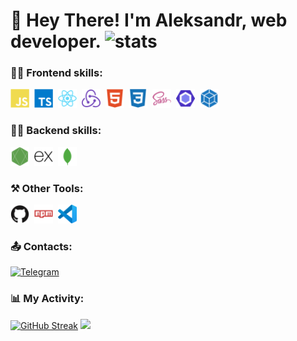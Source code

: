 <h1>👋 Hey There! I'm Aleksandr, web developer.
    <img src="https://komarev.com/ghpvc/?username=senak322" alt="stats"/>
</h1>

### 👨‍💻 Frontend skills:

<img src="https://raw.githubusercontent.com/devicons/devicon/1119b9f84c0290e0f0b38982099a2bd027a48bf1/icons/javascript/javascript-plain.svg" title="Js" alt="Js" width="30" height="30"/>&nbsp;
<img src="https://raw.githubusercontent.com/devicons/devicon/1119b9f84c0290e0f0b38982099a2bd027a48bf1/icons/typescript/typescript-plain.svg" title="Ts" alt="Ts" width="30" height="30"/>&nbsp;
<img src="https://raw.githubusercontent.com/devicons/devicon/1119b9f84c0290e0f0b38982099a2bd027a48bf1/icons/react/react-original.svg" title="React" alt="React" width="30" height="30"/>&nbsp;
<img src="https://raw.githubusercontent.com/devicons/devicon/1119b9f84c0290e0f0b38982099a2bd027a48bf1/icons/redux/redux-original.svg" title="Redux" alt="Redux" width="30" height="30"/>&nbsp;
<img src="https://raw.githubusercontent.com/devicons/devicon/1119b9f84c0290e0f0b38982099a2bd027a48bf1/icons/html5/html5-plain.svg" title="Html" alt="html" width="30" height="30"/>&nbsp;
<img src="https://raw.githubusercontent.com/devicons/devicon/1119b9f84c0290e0f0b38982099a2bd027a48bf1/icons/css3/css3-plain.svg" title="css" alt="css" width="30" height="30"/>&nbsp;
<img src="https://raw.githubusercontent.com/devicons/devicon/1119b9f84c0290e0f0b38982099a2bd027a48bf1/icons/sass/sass-original.svg" title="sass" alt="sass" width="30" height="30"/>&nbsp;
<img src="https://raw.githubusercontent.com/devicons/devicon/1119b9f84c0290e0f0b38982099a2bd027a48bf1/icons/eslint/eslint-original.svg" title="eslint" alt="eslint" width="30" height="30"/>&nbsp;
<img src="https://raw.githubusercontent.com/devicons/devicon/1119b9f84c0290e0f0b38982099a2bd027a48bf1/icons/webpack/webpack-plain.svg" title="webpack" alt="webpack" width="30" height="30"/>&nbsp;
<!--<img src="https://raw.githubusercontent.com/devicons/devicon/1119b9f84c0290e0f0b38982099a2bd027a48bf1/icons/materialui/materialui-plain.svg" title="mui" alt="mui" width="30" height="30"/>&nbsp;<img src="https://raw.githubusercontent.com/devicons/devicon/1119b9f84c0290e0f0b38982099a2bd027a48bf1/icons/nextjs/nextjs-original.svg" title="Next" alt="Next" width="30" height="30"/>&nbsp;-->
### 👨‍💻&nbsp;Backend skills:

<img src="https://raw.githubusercontent.com/devicons/devicon/1119b9f84c0290e0f0b38982099a2bd027a48bf1/icons/nodejs/nodejs-plain.svg" title="nodeJs" alt="nodeJs" width="30" height="30"/>&nbsp;
<img src="https://raw.githubusercontent.com/devicons/devicon/1119b9f84c0290e0f0b38982099a2bd027a48bf1/icons/express/express-original.svg" title="express" alt="express" width="30" height="30"/>&nbsp;
<img src="https://raw.githubusercontent.com/devicons/devicon/1119b9f84c0290e0f0b38982099a2bd027a48bf1/icons/mongodb/mongodb-plain.svg" title="mongo" alt="mongo" width="30" height="30"/>&nbsp;
<!--<img src="https://raw.githubusercontent.com/devicons/devicon/1119b9f84c0290e0f0b38982099a2bd027a48bf1/icons/firebase/firebase-plain.svg" title="firebase" alt="firebase" width="30" height="30"/>&nbsp;-->

<!--### 🧪&nbsp;Testing:

<img src="https://raw.githubusercontent.com/devicons/devicon/1119b9f84c0290e0f0b38982099a2bd027a48bf1/icons/jest/jest-plain.svg" title="jest" alt="jest" width="30" height="30"/>&nbsp;
<img src="https://testing-library.com/img/octopus-64x64.png" title="rtl" alt="rtl" width="30" height="30"/>&nbsp;
<img src="https://raw.githubusercontent.com/devicons/devicon/1119b9f84c0290e0f0b38982099a2bd027a48bf1/icons/storybook/storybook-original.svg" title="storybook" alt="storybook" width="30" height="30"/>&nbsp; -->

### ⚒️&nbsp;Other Tools:


<img src="https://raw.githubusercontent.com/devicons/devicon/1119b9f84c0290e0f0b38982099a2bd027a48bf1/icons/github/github-original.svg" title="gh" alt="gh" width="30" height="30"/>&nbsp;
<img src="https://raw.githubusercontent.com/devicons/devicon/1119b9f84c0290e0f0b38982099a2bd027a48bf1/icons/npm/npm-original-wordmark.svg" title="npm" alt="npm" width="30" height="30"/>&nbsp;
<img src="https://raw.githubusercontent.com/devicons/devicon/1119b9f84c0290e0f0b38982099a2bd027a48bf1/icons/vscode/vscode-original.svg" title="vscode" alt="vscode" width="30" height="30"/>&nbsp;
<!--<img src="https://raw.githubusercontent.com/devicons/devicon/1119b9f84c0290e0f0b38982099a2bd027a48bf1/icons/gitlab/gitlab-plain-wordmark.svg" title="gl" alt="gl" width="30" height="30"/>&nbsp;<img src="https://raw.githubusercontent.com/devicons/devicon/1119b9f84c0290e0f0b38982099a2bd027a48bf1/icons/heroku/heroku-plain.svg" title="heroku" alt="heroku" width="30" height="30"/>&nbsp;<img src="https://raw.githubusercontent.com/devicons/devicon/1119b9f84c0290e0f0b38982099a2bd027a48bf1/icons/webstorm/webstorm-original.svg" title="ws" alt="ws" width="30" height="30"/>&nbsp; -->

### 📤&nbsp;Contacts: 

<div>
  <a href="https://t.me/senak322">
    <img alt="Telegram" src="https://img.shields.io/badge/Telegram-2CA5E0?style=for-the-badge&logo=telegram&logoColor=white" />
  </a>
  
</div>


### 📊&nbsp;My Activity: 
<div>
  <a href="https://git.io/streak-stats"><img width="49%" src="http://github-readme-streak-stats.herokuapp.com?user=senak322&theme=dark&mode=weekly" alt="GitHub Streak" /></a>
  <img width="49%" src="https://github-readme-stats.vercel.app/api/top-langs/?username=senak322&&langs_count=5&theme=react&hide_border=true&border_radius=5"/>
  <!--<img width="49%" src="https://github-readme-stats.vercel.app/api?username=senak322&show_icons=true&theme=react&hide_border=true&border_radius=5"/>-->
</div>

